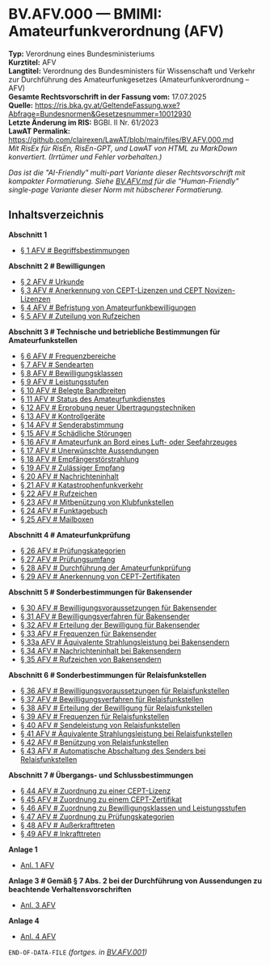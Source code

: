 # BV.AFV.000 — BMIMI: Amateurfunkverordnung (AFV)
**Typ:** Verordnung eines Bundesministeriums  
**Kurztitel:** AFV  
**Langtitel:** Verordnung des Bundesministers für Wissenschaft und Verkehr zur Durchführung des Amateurfunkgesetzes (Amateurfunkverordnung – AFV)  
**Gesamte Rechtsvorschrift in der Fassung vom:** 17.07.2025  
**Quelle:** https://ris.bka.gv.at/GeltendeFassung.wxe?Abfrage=Bundesnormen&Gesetzesnummer=10012930  
**Letzte Änderung im RIS:** BGBl. II Nr. 61/2023  
**LawAT Permalink:** https://github.com/clairexen/LawAT/blob/main/files/BV.AFV.000.md  
*Mit RisEx für RisEn, RisEn-GPT, und LawAT von HTML zu MarkDown konvertiert. (Irrtümer und Fehler vorbehalten.)*

*Das ist die "AI-Friendly" multi-part Variante dieser Rechtsvorschrift mit kompakter Formatierung. Siehe [BV.AFV.md](BV.AFV.md) für die "Human-Friendly" single-page Variante dieser Norm mit hübscherer Formatierung.*

## Inhaltsverzeichnis

**Abschnitt 1**  
* [§ 1 AFV # Begriffsbestimmungen](BV.AFV.001.md#-1-afv--begriffsbestimmungen)

**Abschnitt 2 # Bewilligungen**  
* [§ 2 AFV # Urkunde](BV.AFV.001.md#-2-afv--urkunde)  
* [§ 3 AFV # Anerkennung von CEPT-Lizenzen und CEPT Novizen-Lizenzen](BV.AFV.001.md#-3-afv--anerkennung-von-cept-lizenzen-und-cept-novizen-lizenzen)  
* [§ 4 AFV # Befristung von Amateurfunkbewilligungen](BV.AFV.001.md#-4-afv--befristung-von-amateurfunkbewilligungen)  
* [§ 5 AFV # Zuteilung von Rufzeichen](BV.AFV.001.md#-5-afv--zuteilung-von-rufzeichen)

**Abschnitt 3 # Technische und betriebliche Bestimmungen für Amateurfunkstellen**  
* [§ 6 AFV # Frequenzbereiche](BV.AFV.001.md#-6-afv--frequenzbereiche)  
* [§ 7 AFV # Sendearten](BV.AFV.001.md#-7-afv--sendearten)  
* [§ 8 AFV # Bewilligungsklassen](BV.AFV.001.md#-8-afv--bewilligungsklassen)  
* [§ 9 AFV # Leistungsstufen](BV.AFV.001.md#-9-afv--leistungsstufen)  
* [§ 10 AFV # Belegte Bandbreiten](BV.AFV.001.md#-10-afv--belegte-bandbreiten)  
* [§ 11 AFV # Status des Amateurfunkdienstes](BV.AFV.001.md#-11-afv--status-des-amateurfunkdienstes)  
* [§ 12 AFV # Erprobung neuer Übertragungstechniken](BV.AFV.001.md#-12-afv--erprobung-neuer-übertragungstechniken)  
* [§ 13 AFV # Kontrollgeräte](BV.AFV.001.md#-13-afv--kontrollgeräte)  
* [§ 14 AFV # Senderabstimmung](BV.AFV.001.md#-14-afv--senderabstimmung)  
* [§ 15 AFV # Schädliche Störungen](BV.AFV.001.md#-15-afv--schädliche-störungen)  
* [§ 16 AFV # Amateurfunk an Bord eines Luft- oder Seefahrzeuges](BV.AFV.001.md#-16-afv--amateurfunk-an-bord-eines-luft--oder-seefahrzeuges)  
* [§ 17 AFV # Unerwünschte Aussendungen](BV.AFV.001.md#-17-afv--unerwünschte-aussendungen)  
* [§ 18 AFV # Empfängerstörstrahlung](BV.AFV.001.md#-18-afv--empfängerstörstrahlung)  
* [§ 19 AFV # Zulässiger Empfang](BV.AFV.001.md#-19-afv--zulässiger-empfang)  
* [§ 20 AFV # Nachrichteninhalt](BV.AFV.001.md#-20-afv--nachrichteninhalt)  
* [§ 21 AFV # Katastrophenfunkverkehr](BV.AFV.001.md#-21-afv--katastrophenfunkverkehr)  
* [§ 22 AFV # Rufzeichen](BV.AFV.001.md#-22-afv--rufzeichen)  
* [§ 23 AFV # Mitbenützung von Klubfunkstellen](BV.AFV.001.md#-23-afv--mitbenützung-von-klubfunkstellen)  
* [§ 24 AFV # Funktagebuch](BV.AFV.001.md#-24-afv--funktagebuch)  
* [§ 25 AFV # Mailboxen](BV.AFV.001.md#-25-afv--mailboxen)

**Abschnitt 4 # Amateurfunkprüfung**  
* [§ 26 AFV # Prüfungskategorien](BV.AFV.002.md#-26-afv--prüfungskategorien)  
* [§ 27 AFV # Prüfungsumfang](BV.AFV.002.md#-27-afv--prüfungsumfang)  
* [§ 28 AFV # Durchführung der Amateurfunkprüfung](BV.AFV.002.md#-28-afv--durchführung-der-amateurfunkprüfung)  
* [§ 29 AFV # Anerkennung von CEPT-Zertifikaten](BV.AFV.002.md#-29-afv--anerkennung-von-cept-zertifikaten)

**Abschnitt 5 # Sonderbestimmungen für Bakensender**  
* [§ 30 AFV # Bewilligungsvoraussetzungen für Bakensender](BV.AFV.002.md#-30-afv--bewilligungsvoraussetzungen-für-bakensender)  
* [§ 31 AFV # Bewilligungsverfahren für Bakensender](BV.AFV.002.md#-31-afv--bewilligungsverfahren-für-bakensender)  
* [§ 32 AFV # Erteilung der Bewilligung für Bakensender](BV.AFV.002.md#-32-afv--erteilung-der-bewilligung-für-bakensender)  
* [§ 33 AFV # Frequenzen für Bakensender](BV.AFV.002.md#-33-afv--frequenzen-für-bakensender)  
* [§ 33a AFV # Äquivalente Strahlungsleistung bei Bakensendern](BV.AFV.002.md#-33a-afv--äquivalente-strahlungsleistung-bei-bakensendern)  
* [§ 34 AFV # Nachrichteninhalt bei Bakensendern](BV.AFV.002.md#-34-afv--nachrichteninhalt-bei-bakensendern)  
* [§ 35 AFV # Rufzeichen von Bakensendern](BV.AFV.002.md#-35-afv--rufzeichen-von-bakensendern)

**Abschnitt 6 # Sonderbestimmungen für Relaisfunkstellen**  
* [§ 36 AFV # Bewilligungsvoraussetzungen für Relaisfunkstellen](BV.AFV.002.md#-36-afv--bewilligungsvoraussetzungen-für-relaisfunkstellen)  
* [§ 37 AFV # Bewilligungsverfahren für Relaisfunkstellen](BV.AFV.002.md#-37-afv--bewilligungsverfahren-für-relaisfunkstellen)  
* [§ 38 AFV # Erteilung der Bewilligung für Relaisfunkstellen](BV.AFV.002.md#-38-afv--erteilung-der-bewilligung-für-relaisfunkstellen)  
* [§ 39 AFV # Frequenzen für Relaisfunkstellen](BV.AFV.002.md#-39-afv--frequenzen-für-relaisfunkstellen)  
* [§ 40 AFV # Sendeleistung von Relaisfunkstellen](BV.AFV.002.md#-40-afv--sendeleistung-von-relaisfunkstellen)  
* [§ 41 AFV # Äquivalente Strahlungsleistung bei Relaisfunkstellen](BV.AFV.002.md#-41-afv--äquivalente-strahlungsleistung-bei-relaisfunkstellen)  
* [§ 42 AFV # Benützung von Relaisfunkstellen](BV.AFV.002.md#-42-afv--benützung-von-relaisfunkstellen)  
* [§ 43 AFV # Automatische Abschaltung des Senders bei Relaisfunkstellen](BV.AFV.002.md#-43-afv--automatische-abschaltung-des-senders-bei-relaisfunkstellen)

**Abschnitt 7 # Übergangs- und Schlussbestimmungen**  
* [§ 44 AFV # Zuordnung zu einer CEPT-Lizenz](BV.AFV.002.md#-44-afv--zuordnung-zu-einer-cept-lizenz)  
* [§ 45 AFV # Zuordnung zu einem CEPT-Zertifikat](BV.AFV.002.md#-45-afv--zuordnung-zu-einem-cept-zertifikat)  
* [§ 46 AFV # Zuordnung zu Bewilligungsklassen und Leistungsstufen](BV.AFV.002.md#-46-afv--zuordnung-zu-bewilligungsklassen-und-leistungsstufen)  
* [§ 47 AFV # Zuordnung zu Prüfungskategorien](BV.AFV.002.md#-47-afv--zuordnung-zu-prüfungskategorien)  
* [§ 48 AFV # Außerkrafttreten](BV.AFV.002.md#-48-afv--außerkrafttreten)  
* [§ 49 AFV # Inkrafttreten](BV.AFV.002.md#-49-afv--inkrafttreten)

**Anlage 1**  
* [Anl. 1 AFV](BV.AFV.002.md#anl-1-afv)

**Anlage 3 # Gemäß § 7 Abs. 2 bei der Durchführung von Aussendungen zu beachtende Verhaltensvorschriften**  
* [Anl. 3 AFV](BV.AFV.002.md#anl-3-afv)

**Anlage 4**  
* [Anl. 4 AFV](BV.AFV.002.md#anl-4-afv)

`END-OF-DATA-FILE` *(fortges. in [BV.AFV.001](BV.AFV.001.md))*
